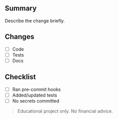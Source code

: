 ## Summary

Describe the change briefly.

## Changes

- [ ] Code
- [ ] Tests
- [ ] Docs

## Checklist

- [ ] Ran pre-commit hooks
- [ ] Added/updated tests
- [ ] No secrets committed

> Educational project only. No financial advice.

